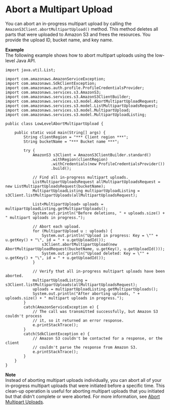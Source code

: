 # Abort a Multipart Upload<a name="LLAbortMPUJava"></a>

You can abort an in\-progress multipart upload by calling the `AmazonS3Client.abortMultipartUpload()` method\. This method deletes all parts that were uploaded to Amazon S3 and frees the resources\. You provide the upload ID, bucket name, and key name\.

**Example**  
The following example shows how to abort multipart uploads using the low\-level Java API\.  

```
import java.util.List;

import com.amazonaws.AmazonServiceException;
import com.amazonaws.SdkClientException;
import com.amazonaws.auth.profile.ProfileCredentialsProvider;
import com.amazonaws.services.s3.AmazonS3;
import com.amazonaws.services.s3.AmazonS3ClientBuilder;
import com.amazonaws.services.s3.model.AbortMultipartUploadRequest;
import com.amazonaws.services.s3.model.ListMultipartUploadsRequest;
import com.amazonaws.services.s3.model.MultipartUpload;
import com.amazonaws.services.s3.model.MultipartUploadListing;

public class LowLevelAbortMultipartUpload {

    public static void main(String[] args) {
        String clientRegion = "*** Client region ***";
        String bucketName = "*** Bucket name ***";

        try {
            AmazonS3 s3Client = AmazonS3ClientBuilder.standard()
                    .withRegion(clientRegion)
                    .withCredentials(new ProfileCredentialsProvider())
                    .build();

            // Find all in-progress multipart uploads.
            ListMultipartUploadsRequest allMultipartUploadsRequest = new ListMultipartUploadsRequest(bucketName);
            MultipartUploadListing multipartUploadListing = s3Client.listMultipartUploads(allMultipartUploadsRequest);
    
            List<MultipartUpload> uploads = multipartUploadListing.getMultipartUploads();
            System.out.println("Before deletions, " + uploads.size() + " multipart uploads in progress.");

            // Abort each upload.
            for (MultipartUpload u : uploads) {
                System.out.println("Upload in progress: Key = \"" + u.getKey() + "\", id = " + u.getUploadId());    
                s3Client.abortMultipartUpload(new AbortMultipartUploadRequest(bucketName, u.getKey(), u.getUploadId()));
                System.out.println("Upload deleted: Key = \"" + u.getKey() + "\", id = " + u.getUploadId());
            }
    
            // Verify that all in-progress multipart uploads have been aborted.
            multipartUploadListing = s3Client.listMultipartUploads(allMultipartUploadsRequest);
            uploads = multipartUploadListing.getMultipartUploads();
            System.out.println("After aborting uploads, " + uploads.size() + " multipart uploads in progress.");
        }
        catch(AmazonServiceException e) {
            // The call was transmitted successfully, but Amazon S3 couldn't process 
            // it, so it returned an error response.
            e.printStackTrace();
        }
        catch(SdkClientException e) {
            // Amazon S3 couldn't be contacted for a response, or the client
            // couldn't parse the response from Amazon S3.
            e.printStackTrace();
        }
    }
}
```

**Note**  
Instead of aborting multipart uploads individually, you can abort all of your in\-progress multipart uploads that were initiated before a specific time\. This clean\-up operation is useful for aborting multipart uploads that you initiated but that didn't complete or were aborted\. For more information, see [Abort Multipart Uploads](HLAbortMPUploadsJava.md)\.